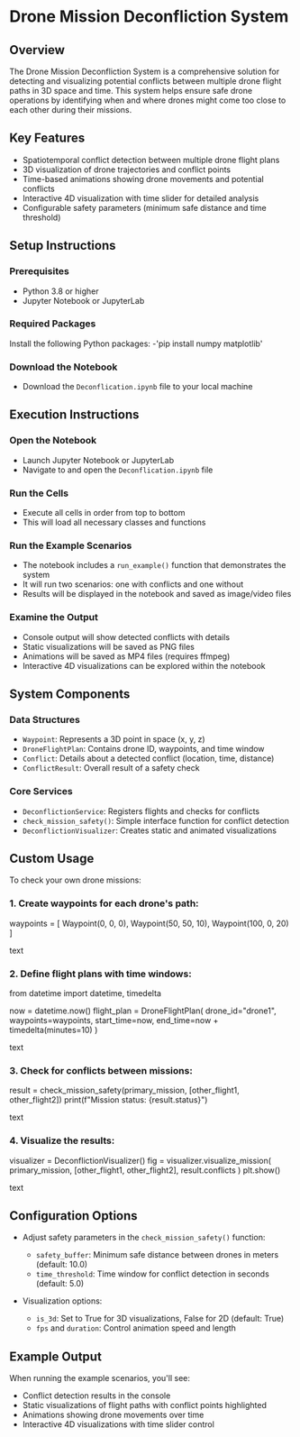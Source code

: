 # Drone Mission Deconfliction System

## Overview

The Drone Mission Deconfliction System is a comprehensive solution for detecting and visualizing potential conflicts between multiple drone flight paths in 3D space and time. This system helps ensure safe drone operations by identifying when and where drones might come too close to each other during their missions.

## Key Features

- Spatiotemporal conflict detection between multiple drone flight plans
- 3D visualization of drone trajectories and conflict points
- Time-based animations showing drone movements and potential conflicts
- Interactive 4D visualization with time slider for detailed analysis
- Configurable safety parameters (minimum safe distance and time threshold)

## Setup Instructions

### Prerequisites

- Python 3.8 or higher
- Jupyter Notebook or JupyterLab

### Required Packages

Install the following Python packages:
-'pip install numpy matplotlib'


### Download the Notebook

- Download the `Deconflication.ipynb` file to your local machine

## Execution Instructions

### Open the Notebook

- Launch Jupyter Notebook or JupyterLab
- Navigate to and open the `Deconflication.ipynb` file

### Run the Cells

- Execute all cells in order from top to bottom
- This will load all necessary classes and functions

### Run the Example Scenarios

- The notebook includes a `run_example()` function that demonstrates the system
- It will run two scenarios: one with conflicts and one without
- Results will be displayed in the notebook and saved as image/video files

### Examine the Output

- Console output will show detected conflicts with details
- Static visualizations will be saved as PNG files
- Animations will be saved as MP4 files (requires ffmpeg)
- Interactive 4D visualizations can be explored within the notebook

## System Components

### Data Structures

- `Waypoint`: Represents a 3D point in space (x, y, z)
- `DroneFlightPlan`: Contains drone ID, waypoints, and time window
- `Conflict`: Details about a detected conflict (location, time, distance)
- `ConflictResult`: Overall result of a safety check

### Core Services

- `DeconflictionService`: Registers flights and checks for conflicts
- `check_mission_safety()`: Simple interface function for conflict detection
- `DeconflictionVisualizer`: Creates static and animated visualizations

## Custom Usage

To check your own drone missions:

### 1. Create waypoints for each drone's path:
waypoints = [
Waypoint(0, 0, 0),
Waypoint(50, 50, 10),
Waypoint(100, 0, 20)
]

text

### 2. Define flight plans with time windows:
from datetime import datetime, timedelta

now = datetime.now()
flight_plan = DroneFlightPlan(
drone_id="drone1",
waypoints=waypoints,
start_time=now,
end_time=now + timedelta(minutes=10)
)

text

### 3. Check for conflicts between missions:
result = check_mission_safety(primary_mission, [other_flight1, other_flight2])
print(f"Mission status: {result.status}")

text

### 4. Visualize the results:
visualizer = DeconflictionVisualizer()
fig = visualizer.visualize_mission(
primary_mission,
[other_flight1, other_flight2],
result.conflicts
)
plt.show()

text

## Configuration Options

- Adjust safety parameters in the `check_mission_safety()` function:
    - `safety_buffer`: Minimum safe distance between drones in meters (default: 10.0)
    - `time_threshold`: Time window for conflict detection in seconds (default: 5.0)

- Visualization options:
    - `is_3d`: Set to True for 3D visualizations, False for 2D (default: True)
    - `fps` and `duration`: Control animation speed and length

## Example Output

When running the example scenarios, you'll see:

- Conflict detection results in the console
- Static visualizations of flight paths with conflict points highlighted
- Animations showing drone movements over time
- Interactive 4D visualizations with time slider control
